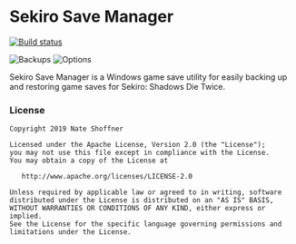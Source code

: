 Sekiro Save Manager
====================

[![Build status](https://ci.appveyor.com/api/projects/status/5g2kom2uaukt8w0s?svg=true)](https://ci.appveyor.com/project/NateShoffner/sekiro-save-manager)

![Backups](https://i.imgur.com/4haCPAs.png)
![Options](https://i.imgur.com/kKHeIl9.png)

Sekiro Save Manager is a Windows game save utility for easily backing up and restoring game saves for Sekiro: Shadows Die Twice.
            
 ### License ###

    Copyright 2019 Nate Shoffner

    Licensed under the Apache License, Version 2.0 (the "License");
    you may not use this file except in compliance with the License.
    You may obtain a copy of the License at

       http://www.apache.org/licenses/LICENSE-2.0

    Unless required by applicable law or agreed to in writing, software
    distributed under the License is distributed on an "AS IS" BASIS,
    WITHOUT WARRANTIES OR CONDITIONS OF ANY KIND, either express or implied.
    See the License for the specific language governing permissions and
    limitations under the License.
